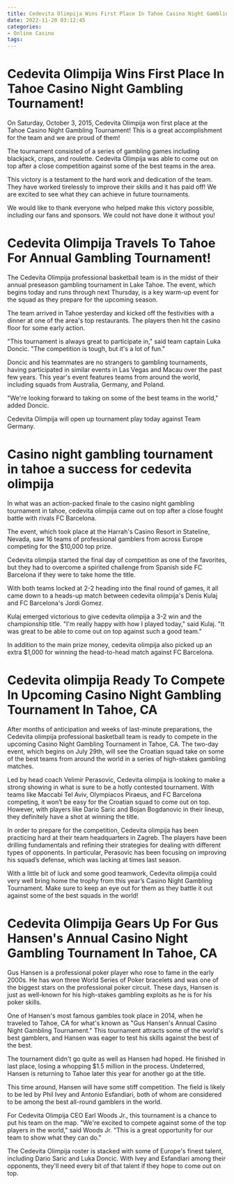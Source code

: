 ```yaml
---
title: Cedevita Olimpija Wins First Place In Tahoe Casino Night Gambling Tournament!
date: 2022-11-20 03:12:45
categories:
- Online Casino
tags:
---
```



#  Cedevita Olimpija Wins First Place In Tahoe Casino Night Gambling Tournament!

On Saturday, October 3, 2015, Cedevita Olimpija won first place at the Tahoe Casino Night Gambling Tournament! This is a great accomplishment for the team and we are proud of them!

The tournament consisted of a series of gambling games including blackjack, craps, and roulette. Cedevita Olimpija was able to come out on top after a close competition against some of the best teams in the area.

This victory is a testament to the hard work and dedication of the team. They have worked tirelessly to improve their skills and it has paid off! We are excited to see what they can achieve in future tournaments.

We would like to thank everyone who helped make this victory possible, including our fans and sponsors. We could not have done it without you!

#  Cedevita Olimpija Travels To Tahoe For Annual Gambling Tournament!

The Cedevita Olimpija professional basketball team is in the midst of their annual preseason gambling tournament in Lake Tahoe. The event, which begins today and runs through next Thursday, is a key warm-up event for the squad as they prepare for the upcoming season.

The team arrived in Tahoe yesterday and kicked off the festivities with a dinner at one of the area's top restaurants. The players then hit the casino floor for some early action.

"This tournament is always great to participate in," said team captain Luka Doncic. "The competition is tough, but it's a lot of fun."

Doncic and his teammates are no strangers to gambling tournaments, having participated in similar events in Las Vegas and Macau over the past few years. This year's event features teams from around the world, including squads from Australia, Germany, and Poland.

"We're looking forward to taking on some of the best teams in the world," added Doncic.

Cedevita Olimpija will open up tournament play today against Team Germany.

# Casino night gambling tournament in tahoe a success for cedevita olimpija 

In what was an action-packed finale to the casino night gambling tournament in tahoe, cedevita olimpija came out on top after a close fought battle with rivals FC Barcelona.

The event, which took place at the Harrah's Casino Resort in Stateline, Nevada, saw 16 teams of professional gamblers from across Europe competing for the $10,000 top prize.

Cedevita olimpija started the final day of competition as one of the favorites, but they had to overcome a spirited challenge from Spanish side FC Barcelona if they were to take home the title.

With both teams locked at 2-2 heading into the final round of games, it all came down to a heads-up match between cedevita olimpija's Denis Kulaj and FC Barcelona's Jordi Gomez.

Kulaj emerged victorious to give cedevita olimpija a 3-2 win and the championship title. "I'm really happy with how I played today," said Kulaj. "It was great to be able to come out on top against such a good team."

In addition to the main prize money, cedevita olimpija also picked up an extra $1,000 for winning the head-to-head match against FC Barcelona.

#  Cedevita olimpija Ready To Compete In Upcoming Casino Night Gambling Tournament In Tahoe, CA

After months of anticipation and weeks of last-minute preparations, the Cedevita olimpija professional basketball team is ready to compete in the upcoming Casino Night Gambling Tournament in Tahoe, CA. The two-day event, which begins on July 29th, will see the Croatian squad take on some of the best teams from around the world in a series of high-stakes gambling matches.

Led by head coach Velimir Perasovic, Cedevita olimpija is looking to make a strong showing in what is sure to be a hotly contested tournament. With teams like Maccabi Tel Aviv, Olympiacos Piraeus, and FC Barcelona competing, it won’t be easy for the Croatian squad to come out on top. However, with players like Dario Saric and Bojan Bogdanovic in their lineup, they definitely have a shot at winning the title.

In order to prepare for the competition, Cedevita olimpija has been practicing hard at their team headquarters in Zagreb. The players have been drilling fundamentals and refining their strategies for dealing with different types of opponents. In particular, Perasovic has been focusing on improving his squad’s defense, which was lacking at times last season.

With a little bit of luck and some good teamwork, Cedevita olimpija could very well bring home the trophy from this year’s Casino Night Gambling Tournament. Make sure to keep an eye out for them as they battle it out against some of the best squads in the world!

#  Cedevita Olimpija Gears Up For Gus Hansen's Annual Casino Night Gambling Tournament In Tahoe, CA

Gus Hansen is a professional poker player who rose to fame in the early 2000s. He has won three World Series of Poker bracelets and was one of the biggest stars on the professional poker circuit. These days, Hansen is just as well-known for his high-stakes gambling exploits as he is for his poker skills.

One of Hansen's most famous gambles took place in 2014, when he traveled to Tahoe, CA for what's known as "Gus Hansen's Annual Casino Night Gambling Tournament." This tournament attracts some of the world's best gamblers, and Hansen was eager to test his skills against the best of the best.

The tournament didn't go quite as well as Hansen had hoped. He finished in last place, losing a whopping $1.5 million in the process. Undeterred, Hansen is returning to Tahoe later this year for another go at the title.

This time around, Hansen will have some stiff competition. The field is likely to be led by Phil Ivey and Antonio Esfandiari, both of whom are considered to be among the best all-round gamblers in the world.

For Cedevita Olimpija CEO Earl Woods Jr., this tournament is a chance to put his team on the map. "We're excited to compete against some of the top players in the world," said Woods Jr. "This is a great opportunity for our team to show what they can do."

The Cedevita Olimpija roster is stacked with some of Europe's finest talent, including Dario Saric and Luka Doncic. With Ivey and Esfandiari among their opponents, they'll need every bit of that talent if they hope to come out on top.